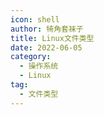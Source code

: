 ```yaml
---
icon: shell
author: 犄角套袜子
title: Linux文件类型
date: 2022-06-05
category:
  - 操作系统
  - Linux
tag:
  - 文件类型
---
```





